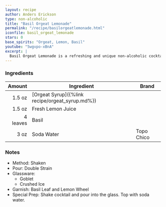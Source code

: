 ```yaml
---
layout: recipe
author: Anders Erickson
type: non-alcoholic
title: "Basil Orgeat Lemonade"
permalink: "/recipe/basilorgeatlemonade.html"
iconfile: basil_orgeat_lemonade
stars: 0
base_spirits: "Orgeat, Lemon, Basil"
youtube: "5wgvpo-xBnA"
excerpt: |
  Basil Orgeat Lemonade is a refreshing and unique non-alcoholic cocktail that blends the tartness of lemonade with the nutty sweetness of orgeat syrup and the herbaceousness of fresh basil.
---
```


### Ingredients

|   Amount | Ingredient                                      | Brand      |
| -------: | ----------------------------------------------- | ---------- |
|   1.5 oz | [Orgeat Syrup]({%link recipe/orgeat_syrup.md%}) |
|   1.5 oz | Fresh Lemon Juice                               |
| 4 leaves | Basil                                           |
|     3 oz | Soda Water                                      | Topo Chico |

### Notes

- Method: Shaken
- Pour: Double Strain
- Glassware:
  - Goblet
  - Crushed Ice
- Garnish: Basil Leaf and Lemon Wheel
- Special Prep: Shake cocktail and pour into the glass. Top with soda water.
